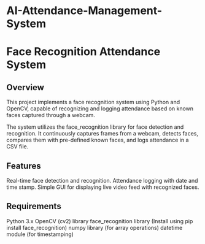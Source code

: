 # AI-Attendance-Management-System
# Face Recognition Attendance System
## Overview
This project implements a face recognition system using Python and OpenCV, capable of recognizing and logging attendance based on known faces captured through a webcam.

The system utilizes the face_recognition library for face detection and recognition. It continuously captures frames from a webcam, detects faces, compares them with pre-defined known faces, and logs attendance in a CSV file.

## Features
Real-time face detection and recognition.
Attendance logging with date and time stamp.
Simple GUI for displaying live video feed with recognized faces.
## Requirements
Python 3.x
OpenCV (cv2) library
face_recognition library (Install using pip install face_recognition)
numpy library (for array operations)
datetime module (for timestamping)
